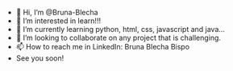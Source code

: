 - 👋 Hi, I’m @Bruna-Blecha
- 👀 I’m interested in learn!!!
- 🌱 I’m currently learning python, html, css, javascript and java...
- 💞️ I’m looking to collaborate on any project that is challenging.
- 📫 How to reach me in LinkedIn: Bruna Blecha Bispo
- See you soon!

<!---
Bruna-Blecha/Bruna-Blecha is a ✨ special ✨ repository because its `README.md` (this file) appears on your GitHub profile.
You can click the Preview link to take a look at your changes.
--->
